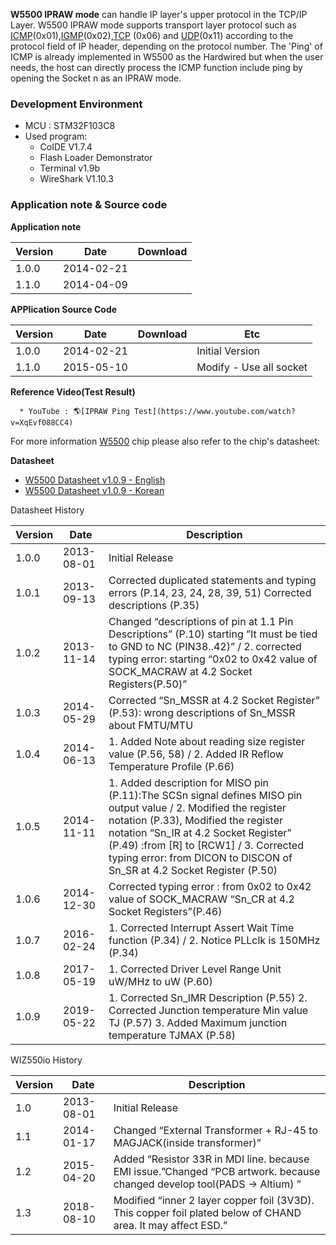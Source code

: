 **W5500 IPRAW mode** can handle IP layer's upper protocol
in the TCP/IP Layer. W5500 IPRAW mode supports transport layer protocol
such as [ICMP](http://en.wikipedia.org/wiki/Internet_Control_Message_Protocol)(0x01),[IGMP](http://en.wikipedia.org/wiki/Internet_Group_Management_Protocol)(0x02),[TCP](http://en.wikipedia.org/wiki/Transmission_Control_Protocol)
(0x06) and [UDP](http://en.wikipedia.org/wiki/User_Datagram_Protocol)(0x11)
according to the protocol field of IP header, depending on the protocol
number. The 'Ping' of ICMP is already implemented in W5500 as the
Hardwired but when the user needs, the host can directly process the
ICMP function include ping by opening the Socket n as an IPRAW mode.

### Development Environment

   * MCU : STM32F103C8
   * Used program:
     * CoIDE V1.7.4
     * Flash Loader Demonstrator
     * Terminal v1.9b
     * WireShark V1.10.3
     
### Application note & Source code

**Application note**

|**Version**|**Date**|**Download**|
|-----------|--------|------------|
|1.0.0|2014-02-21||
|1.1.0|2014-04-09||


**APPlication Source Code**

|**Version**|**Date**|**Download**|**Etc**|
|-----------|--------|------------|-------|
|1.0.0|2014-02-21||Initial Version|
|1.1.0|2015-05-10||Modify - Use all socket|

**Reference Video(Test Result)**

      * YouTube : 🌎[IPRAW Ping Test](https://www.youtube.com/watch?v=XqEvf088CC4)
      
 For more information [W5500](w5500.md) chip please also refer to the chip's datasheet:
 
 **Datasheet**
 
   * [W5500 Datasheet v1.0.9 - English]()
   * [W5500 Datasheet v1.0.9 - Korean]()
    
Datasheet History
  
  |**Version**|**Date**|**Description**|
  |-----------|--------|---------------|
  |1.0.0|2013-08-01|Initial Release|
  |1.0.1|2013-09-13|Corrected duplicated statements and typing errors (P.14, 23, 24, 28, 39, 51) Corrected descriptions (P.35)|
  |1.0.2|2013-11-14|Changed “descriptions of pin at 1.1 Pin Descriptions” (P.10) starting ”It must be tied to GND to NC (PIN38..42)” / 2. corrected typing error: starting “0x02 to 0x42 value of SOCK_MACRAW at 4.2 Socket Registers(P.50)”|
  |1.0.3|2014-05-29|Corrected “Sn_MSSR at 4.2 Socket Register” (P.53): wrong descriptions of Sn_MSSR about FMTU/MTU|
  |1.0.4|2014-06-13|1. Added Note about reading size register value (P.56, 58) / 2. Added IR Reflow Temperature Profile (P.66)|
  |1.0.5|2014-11-11|1. Added description for MISO pin (P.11):The SCSn signal defines MISO pin output value / 2. Modified the register notation (P.33), Modified the register notation “Sn_IR at 4.2 Socket Register” (P.49) :from [R] to [RCW1] / 3. Corrected typing error: from DICON to DISCON of Sn_SR at 4.2 Socket Register (P.50)|
  |1.0.6|2014-12-30|Corrected typing error : from 0x02 to 0x42 value of SOCK_MACRAW “Sn_CR at 4.2 Socket Registers”(P.46)|
  |1.0.7|2016-02-24|1. Corrected Interrupt Assert Wait Time function (P.34) / 2. Notice PLLclk is 150MHz (P.34)|
  |1.0.8|2017-05-19|1. Corrected Driver Level Range Unit uW/MHz to uW (P.60)|
  |1.0.9|	2019-05-22|1. Corrected Sn_IMR Description (P.55) 2. Corrected Junction temperature Min value TJ (P.57) 3. Added Maximum junction temperature TJMAX (P.58)|


WIZ550io History

  |**Version**|**Date**|**Description**|
  |-----------|--------|---------------|
  |1.0|2013-08-01|Initial Release|
  |1.1|2014-01-17|Changed “External Transformer + RJ-45 to MAGJACK(inside transformer)”|
  |1.2|2015-04-20|Added “Resistor 33R in MDI line. because EMI issue.”Changed “PCB artwork. because changed develop tool(PADS → Altium) ”|
  |1.3|2018-08-10|Modified “inner 2 layer copper foil (3V3D). This copper foil plated below of CHAND area. It may affect ESD.”|
  
  
  
  

   
 
